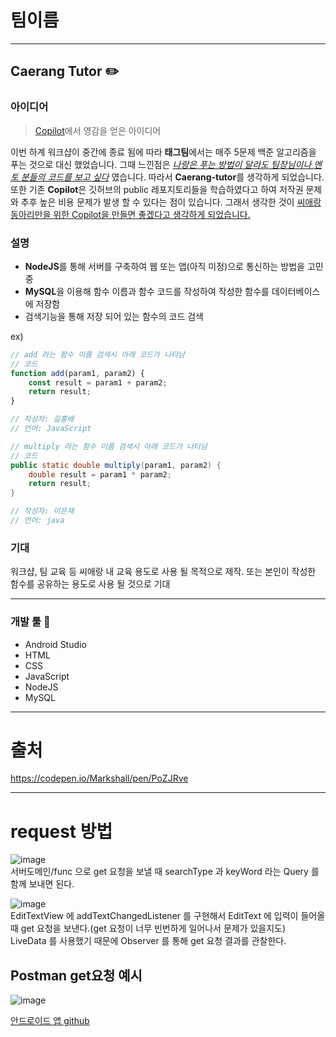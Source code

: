 # 팀이름
---
## Caerang Tutor ✏️


### 아이디어
> [Copilot](https://github.com/features/copilot)에서 영감을 얻은 아이디어

이번 하계 워크샵이 중간에 종료 됨에 따라 **태그팀**에서는 매주 5문제 백준 알고리즘을 푸는 것으로 대신 했었습니다. 그때 느낀점은 <u>_나랑은 푸는 방법이 달라도 팀장님이나 멘토 분들의 코드를 보고 싶다_</u> 였습니다. 따라서 **Caerang-tutor**를 생각하게 되었습니다. 또한 기존 **Copilot**은 깃허브의 public 레포지토리들을 학습하였다고 하여 저작권 문제와 추후 높은 비용 문제가 발생 할 수 있다는 점이 있습니다. 그래서 생각한 것이 <u>씨애랑 동아리만을 위한 Copilot을 만들면 좋겠다고 생각하게 되었습니다.</u>

### 설명
* **NodeJS**를 통해 서버를 구축하여 웹 또는 앱(아직 미정)으로 통신하는 방법을 고민 중
* **MySQL**을 이용해 함수 이름과 함수 코드를 작성하여 작성한 함수를 데이터베이스에 저장함
* 검색기능을 통해 저장 되어 있는 함수의 코드 검색

ex)
```js
// add 라는 함수 이름 검색시 아래 코드가 나타남
// 코드
function add(param1, param2) {
	const result = param1 + param2;
	return result;
}

// 작성자: 길홍배
// 언어: JavaScript
```

```java
// multiply 라는 함수 이름 검색시 아래 코드가 나타남
// 코드
public static double multiply(param1, param2) {
	double result = param1 * param2;
    return result;
}

// 작성자: 이은재
// 언어: java
```

### 기대

워크샵, 팀 교육 등 씨애랑 내 교육 용도로 사용 될 목적으로 제작.
또는 본인이 작성한 함수를 공유하는 용도로 사용 될 것으로 기대


---
### 개발 툴 🔨
* Android Studio
* HTML
* CSS
* JavaScript
* NodeJS
* MySQL


---
# 출처
https://codepen.io/Markshall/pen/PoZJRve

---
# request 방법
![image](https://user-images.githubusercontent.com/101651909/199499274-6979aaf6-a86b-435a-b182-4c205cc1e27b.png) <br>
서버도메인/func 으로 get 요청을 보낼 때 searchType 과 keyWord 라는 Query 를 함께 보내면 된다.

![image](https://user-images.githubusercontent.com/101651909/199500469-a8a43774-007d-4c48-bc4f-389cb41192ad.png) <br>
EditTextView 에 addTextChangedListener 를 구현해서 EditText 에 입력이 들어올 때 get 요청을 보낸다.(get 요청이 너무 빈번하게 일어나서 문제가 있을지도) <br>
LiveData 를 사용했기 때문에 Observer 를 통해 get 요청 결과를 관찰한다.
## Postman get요청 예시
![image](https://user-images.githubusercontent.com/101651909/199499795-089e5de7-e616-4ab3-92ec-6df9adc28b9b.png)

[안드로이드 앱 github](https://github.com/EJLee1209/CearangTutor)
